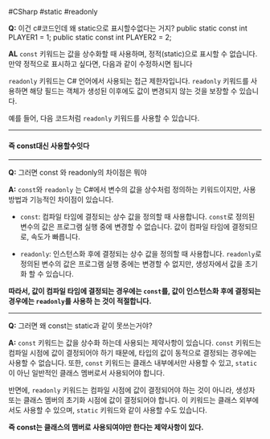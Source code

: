#CSharp #static #readonly

**Q:** 이건 c#코드인데 왜 static으로 표시할수없다는 거지? public static const int PLAYER1 = 1; public static const int PLAYER2 = 2;

**AL** `const` 키워드는 값을 상수화할 때 사용하며, 정적(static)으로 표시할 수 없습니다. 만약 정적으로 표시하고 싶다면, 다음과 같이 수정하시면 됩니다

`readonly` 키워드는 C# 언어에서 사용되는 접근 제한자입니다. `readonly` 키워드를 사용하면 해당 필드는 객체가 생성된 이후에도 값이 변경되지 않는 것을 보장할 수 있습니다.

예를 들어, 다음 코드처럼 `readonly` 키워드를 사용할 수 있습니다.

---
#### 즉 const대신 사용할수잇다

---
**Q:** 그러면 const 와 readonly의 차이점은 뭐야

**A:** `const`와 `readonly` 는 C#에서 변수의 값을 상수처럼 정의하는 키워드이지만, 사용 방법과 기능적인 차이점이 있습니다.

-   `const`: 컴파일 타임에 결정되는 상수 값을 정의할 때 사용합니다. `const`로 정의된 변수의 값은 프로그램 실행 중에 변경할 수 없습니다. 값이 컴파일 타임에 결정되므로, 속도가 빠릅니다.
    
-   `readonly`: 인스턴스화 후에 결정되는 상수 값을 정의할 때 사용합니다. `readonly`로 정의된 변수의 값은 프로그램 실행 중에는 변경할 수 없지만, 생성자에서 값을 초기화 할 수 있습니다.
    

**따라서, 값이 컴파일 타임에 결정되는 경우에는 `const`를, 값이 인스턴스화 후에 결정되는 경우에는 `readonly`를 사용하
는 것이 적절합니다.**

---

**Q:** 
그러면 왜 const는 static과 같이 못쓰는거야?

**A:** 
`const` 키워드는 값을 상수화 하는데 사용되는 제약사항이 있습니다. `const` 키워드는 컴파일 시점에 값이 결정되어야 하기 때문에, 타입의 값이 동적으로 결정되는 경우에는 사용할 수 없습니다. 또한, `const` 키워드는 클래스 내부에서만 사용할 수 있고, `static`이 아닌 일반적인 클래스 멤버로서 사용되어야 합니다.

반면에, `readonly` 키워드는 컴파일 시점에 값이 결정되어야 하는 것이 아니라, 생성자 또는 클래스 멤버의 초기화 시점에 값이 결정되어야 합니다. 이 키워드는 클래스 외부에서도 사용할 수 있으며, `static` 키워드와 같이 사용할 수도 있습니다.

**즉 const는 클래스의 맴버로 사용되여야만 한다는 제약사항이 있다.**
